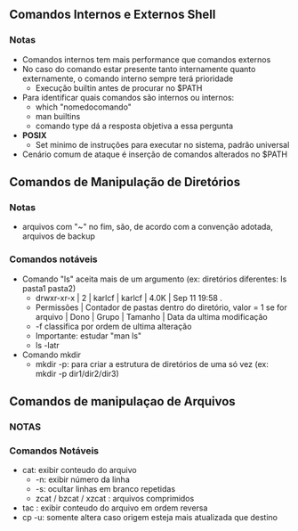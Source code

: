 ## Comandos Internos e Externos Shell

### Notas

* Comandos internos tem mais performance que comandos externos
* No caso do comando estar presente tanto internamente quanto externamente, o comando interno sempre terá prioridade
  * Execução builtin antes de procurar no $PATH
* Para identificar quais comandos são internos ou internos:
  * which "nomedocomando"
  * man builtins
  * comando type dá a resposta objetiva a essa pergunta
* **POSIX**
  * Set minimo de instruções para executar no sistema, padrão universal
* Cenário comum de ataque é inserção de comandos alterados no $PATH

## Comandos de Manipulação de Diretórios

### Notas

* arquivos com "~" no fim, são, de acordo com a convenção adotada, arquivos de backup

### Comandos notáveis

* Comando "ls" aceita mais de um argumento (ex: diretórios diferentes: ls pasta1 pasta2)
  * drwxr-xr-x | 2 | karlcf | karlcf | 4.0K  | Sep 11 19:58 .
  * Permissões | Contador de pastas dentro do diretório, valor = 1 se for arquivo  | Dono | Grupo | Tamanho | Data da ultima modificação 
  * -f classifica por ordem de ultima alteração
  * Importante: estudar "man ls"
  * ls -latr 
* Comando mkdir
  * mkdir -p: para criar a estrutura de diretórios de uma só vez (ex: mkdir -p dir1/dir2/dir3)

## Comandos de manipulaçao de Arquivos

### NOTAS



### Comandos Notáveis

* cat: exibir conteudo do arquivo
  * -n: exibir número da linha
  * -s: ocultar linhas em branco repetidas
  * zcat / bzcat / xzcat : arquivos comprimidos
* tac : exibir conteudo do arquivo em ordem reversa
* cp -u: somente altera caso origem esteja mais atualizada que destino

